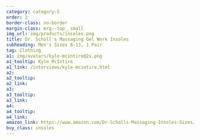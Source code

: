 ```yaml
---
category: category-5
order: 2
border-class: no-border
margin-class: mrg--top__small
img_url: img/products/insoles.png
title: Dr. Scholl's Massaging Gel Work Insoles
subheading: Men's Sizes 8-13, 1 Pair
tag: Clothing
a1: img/avatars/kyle-mcintire@2x.png
a1_tooltip: Kyle McIntire
a1_link: /interviews/kyle-mcintire.html
a2:
a2_tooltip:
a2_link:
a3:
a3_tooltip:
a3_link:
a4:
a4_tooltip:
a4_link:
amazon_link: https://www.amazon.com/Dr-Scholls-Massaging-Insoles-Sizes/dp/B0009EIMW0/ref=sr_1_1_s_it?s=hpc&ie=UTF8&qid=1477947135&sr=1-1&keywords=shoe%2Binsoles&th=1
buy_class: insoles
---
```


